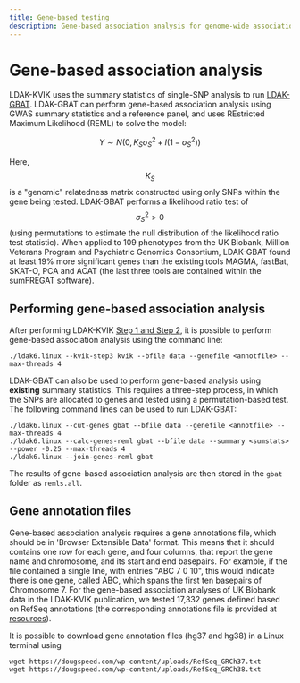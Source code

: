 ```yaml
---
title: Gene-based testing
description: Gene-based association analysis for genome-wide association studies
---
```

<script type="text/javascript" async
  src="https://cdnjs.cloudflare.com/ajax/libs/mathjax/2.7.7/MathJax.js?config=TeX-MML-AM_CHTML">
</script>

# Gene-based association analysis

LDAK-KVIK uses the summary statistics of single-SNP analysis to run [LDAK-GBAT](https://www.cell.com/ajhg/fulltext/S0002-9297(22)00501-8?dgcid=raven_jbs_aip_email). LDAK-GBAT can perform gene-based association analysis using GWAS summary statistics and a reference panel, and uses REstricted Maximum Likelihood (REML) to solve the model:

$$
Y \sim N(0,K_S\sigma^2_S + I(1-\sigma^2_S))
$$

Here, $$K_S$$ is a "genomic" relatedness matrix constructed using only SNPs within the gene being tested. LDAK-GBAT performs a likelihood ratio test of $$\sigma^2_S>0$$ (using permutations to estimate the null distribution of the likelihood ratio test statistic). When applied to 109 phenotypes from the UK Biobank, Million Veterans Program and Psychiatric Genomics Consortium, LDAK-GBAT found at least 19% more significant genes than the existing tools MAGMA, fastBat, SKAT-O, PCA and ACAT (the last three tools are contained within the sumFREGAT software).

## Performing gene-based association analysis

After performing LDAK-KVIK [Step 1 and Step 2](/docs/assoc/singlesnp), it is possible to perform gene-based association analysis using the command line:

```
./ldak6.linux --kvik-step3 kvik --bfile data --genefile <annotfile> --max-threads 4
```

LDAK-GBAT can also be used to perform gene-based analysis using **existing** summary statistics. This requires a three-step process, in which the SNPs are allocated to genes and tested using a permutation-based test. The following command lines can be used to run LDAK-GBAT:

```
./ldak6.linux --cut-genes gbat --bfile data --genefile <annotfile> --max-threads 4
./ldak6.linux --calc-genes-reml gbat --bfile data --summary <sumstats> --power -0.25 --max-threads 4
./ldak6.linux --join-genes-reml gbat
```

The results of gene-based association analysis are then stored in the `gbat` folder as `remls.all`.

## Gene annotation files

Gene-based association analysis requires a gene annotations file, which should be in 'Browser Extensible Data' format. This means that it should contains one row for each gene, and four columns, that report the gene name and chromosome, and its start and end basepairs. For example, if the file contained a single line, with entries "ABC 7 0 10", this would indicate there is one gene, called ABC, which spans the first ten basepairs of Chromosome 7. For the gene-based association analyses of UK Biobank data in the LDAK-KVIK publication, we tested 17,332 genes defined based on RefSeq annotations (the corresponding annotations file is provided at [resources](http://www.dougspeed.com/resources)).

It is possible to download gene annotation files (hg37 and hg38) in a Linux terminal using
``` 
wget https://dougspeed.com/wp-content/uploads/RefSeq_GRCh37.txt
wget https://dougspeed.com/wp-content/uploads/RefSeq_GRCh38.txt
```